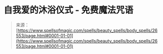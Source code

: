 <!--yml

category: 未分类

date: 2024-06-12 19:14:39

-->

# 自我爱的沐浴仪式 - 免费魔法咒语

> 来源：[https://www.spellsofmagic.com/spells/beauty_spells/body_spells/26553/page.html#0001-01-01](https://www.spellsofmagic.com/spells/beauty_spells/body_spells/26553/page.html#0001-01-01)
